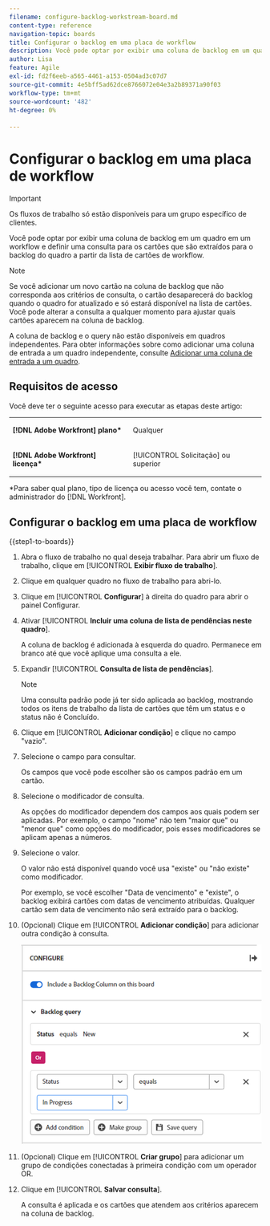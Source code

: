 ```yaml
---
filename: configure-backlog-workstream-board.md
content-type: reference
navigation-topic: boards
title: Configurar o backlog em uma placa de workflow
description: Você pode optar por exibir uma coluna de backlog em um quadro em um workflow e definir uma consulta para os cartões que são extraídos para o backlog do quadro a partir da lista de cartões de workflow.
author: Lisa
feature: Agile
exl-id: fd2f6eeb-a565-4461-a153-0504ad3c07d7
source-git-commit: 4e5bff5ad62dce8766072e04e3a2b89371a90f03
workflow-type: tm+mt
source-wordcount: '482'
ht-degree: 0%

---
```


# Configurar o backlog em uma placa de workflow

>[!IMPORTANT]
>
>Os fluxos de trabalho só estão disponíveis para um grupo específico de clientes.

Você pode optar por exibir uma coluna de backlog em um quadro em um workflow e definir uma consulta para os cartões que são extraídos para o backlog do quadro a partir da lista de cartões de workflow.

>[!NOTE]
>
>Se você adicionar um novo cartão na coluna de backlog que não corresponda aos critérios de consulta, o cartão desaparecerá do backlog quando o quadro for atualizado e só estará disponível na lista de cartões. Você pode alterar a consulta a qualquer momento para ajustar quais cartões aparecem na coluna de backlog.

A coluna de backlog e o query não estão disponíveis em quadros independentes. Para obter informações sobre como adicionar uma coluna de entrada a um quadro independente, consulte [Adicionar uma coluna de entrada a um quadro](/help/quicksilver/agile/use-boards-agile-planning-tools/add-intake-column-to-board.md).

## Requisitos de acesso

Você deve ter o seguinte acesso para executar as etapas deste artigo:

<table style="table-layout:auto"> 
 <col> 
 </col> 
 <col> 
 </col> 
 <tbody> 
  <tr> 
   <td role="rowheader"><strong>[!DNL Adobe Workfront] plano*</strong></td> 
   <td> <p>Qualquer</p> </td> 
  </tr> 
  <tr> 
   <td role="rowheader"><strong>[!DNL Adobe Workfront] licença*</strong></td> 
   <td> <p>[!UICONTROL Solicitação] ou superior</p> </td> 
  </tr> 
 </tbody> 
</table>

&#42;Para saber qual plano, tipo de licença ou acesso você tem, contate o administrador do [!DNL Workfront].

## Configurar o backlog em uma placa de workflow

{{step1-to-boards}}

1. Abra o fluxo de trabalho no qual deseja trabalhar. Para abrir um fluxo de trabalho, clique em [!UICONTROL **Exibir fluxo de trabalho**].
1. Clique em qualquer quadro no fluxo de trabalho para abri-lo.
1. Clique em [!UICONTROL **Configurar**] à direita do quadro para abrir o painel Configurar.
1. Ativar [!UICONTROL **Incluir uma coluna de lista de pendências neste quadro**].

   A coluna de backlog é adicionada à esquerda do quadro. Permanece em branco até que você aplique uma consulta a ele.

1. Expandir [!UICONTROL **Consulta de lista de pendências**].

   >[!NOTE]
   >
   >Uma consulta padrão pode já ter sido aplicada ao backlog, mostrando todos os itens de trabalho da lista de cartões que têm um status e o status não é Concluído.

1. Clique em [!UICONTROL **Adicionar condição**] e clique no campo &quot;vazio&quot;.
1. Selecione o campo para consultar.

   Os campos que você pode escolher são os campos padrão em um cartão.

1. Selecione o modificador de consulta.

   As opções do modificador dependem dos campos aos quais podem ser aplicadas. Por exemplo, o campo &quot;nome&quot; não tem &quot;maior que&quot; ou &quot;menor que&quot; como opções do modificador, pois esses modificadores se aplicam apenas a números.

1. Selecione o valor.

   O valor não está disponível quando você usa &quot;existe&quot; ou &quot;não existe&quot; como modificador.

   Por exemplo, se você escolher &quot;Data de vencimento&quot; e &quot;existe&quot;, o backlog exibirá cartões com datas de vencimento atribuídas. Qualquer cartão sem data de vencimento não será extraído para o backlog.

1. (Opcional) Clique em [!UICONTROL **Adicionar condição**] para adicionar outra condição à consulta.

   ![Consulta de lista de pendências](assets/backlog-query-wrkstrm-board.png)

1. (Opcional) Clique em [!UICONTROL **Criar grupo**] para adicionar um grupo de condições conectadas à primeira condição com um operador OR.
1. Clique em [!UICONTROL **Salvar consulta**].

   A consulta é aplicada e os cartões que atendem aos critérios aparecem na coluna de backlog.
